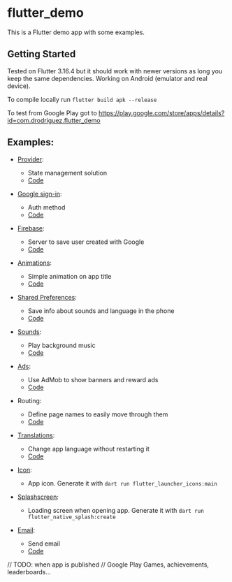 # flutter_demo

This is a Flutter demo app with some examples.

## Getting Started

Tested on Flutter 3.16.4 but it should work with newer versions as long you keep the same dependencies. Working on Android (emulator and real device).

To compile locally run `flutter build apk --release`

To test from Google Play got to https://play.google.com/store/apps/details?id=com.drodriguez.flutter_demo

## Examples:

- [Provider](https://pub.dev/packages/provider):
  - State management solution
  - [Code](https://github.com/erperejildo/flutter_demo/tree/main/lib/providers)
 
- [Google sign-in](https://pub.dev/packages/google_sign_in):
  - Auth method
  - [Code](https://github.com/erperejildo/flutter_demo/blob/main/lib/providers/auth.dart#L17)

- [Firebase](https://pub.dev/packages/firebase_core):
  - Server to save user created with Google
  - [Code](https://github.com/erperejildo/flutter_demo/blob/main/lib/widgets/firebase.dart)

- [Animations](https://pub.dev/packages/animate_do):
  - Simple animation on app title
  - [Code](https://github.com/erperejildo/flutter_demo/blob/main/lib/pages/landing.dart#L121)

- [Shared Preferences](https://docs.flutter.dev/cookbook](https://pub.dev/packages/shared_preferences)https://pub.dev/packages/shared_preferences):
  - Save info about sounds and language in the phone 
  - [Code](https://github.com/erperejildo/flutter_demo/blob/main/lib/pages/options.dart#L24)
 
- [Sounds](https://pub.dev/packages/audioplayers):
  - Play background music 
  - [Code](https://github.com/erperejildo/flutter_demo/blob/main/lib/audio/sounds.dart) 
 
- [Ads](https://pub.dev/packages/google_mobile_ads):
  - Use AdMob to show banners and reward ads  
  - [Code](https://github.com/erperejildo/flutter_demo/blob/main/lib/providers/ads.dart)

- Routing:
  - Define page names to easily move through them  
  - [Code](https://github.com/erperejildo/flutter_demo/blob/main/lib/route_generator.dart)
 
- [Translations](https://pub.dev/packages/flutter_translate):
  - Change app language without restarting it  
  - [Code](https://github.com/erperejildo/flutter_demo/blob/main/lib/pages/options.dart#L49)

- [Icon](https://pub.dev/packages/flutter_launcher_icons):
  - App icon. Generate it with `dart run flutter_launcher_icons:main`
 
- [Splashscreen](https://pub.dev/packages/flutter_native_splash):
  - Loading screen when opening app. Generate it with `dart run flutter_native_splash:create`

- [Email](https://pub.dev/packages/flutter_email_sender):
  - Send email
  - [Code](https://github.com/erperejildo/flutter_demo/blob/main/lib/pages/options.dart#L100)

// TODO: when app is published
// Google Play Games, achievements, leaderboards...

